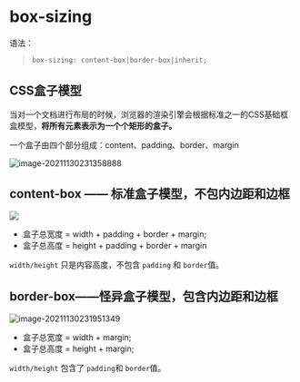 #  box-sizing

语法：

> ```css
> box-sizing: content-box|border-box|inherit;
> ```

## CSS盒子模型

当对一个文档进行布局的时候，浏览器的渲染引擎会根据标准之一的CSS基础框盒模型，**将所有元素表示为一个个矩形的盒子。**

一个盒子由四个部分组成：content、padding、border、margin

![image-20211130231358888](C:\Users\64554\AppData\Roaming\Typora\typora-user-images\image-20211130231358888.png)



## content-box —— 标准盒子模型，不包内边距和边框

![](C:\Users\64554\AppData\Roaming\Typora\typora-user-images\image-20211130231335761.png)



- 盒子总宽度 = width + padding + border + margin;
- 盒子总高度 = height + padding + border + margin

`width/height` 只是内容高度，不包含 `padding` 和 `border`值。

## border-box——怪异盒子模型，包含内边距和边框

![image-20211130231951349](C:\Users\64554\AppData\Roaming\Typora\typora-user-images\image-20211130231951349.png)



- 盒子总宽度 = width + margin;
- 盒子总高度 = height + margin;

`width/height` 包含了 `padding`和 `border`值。